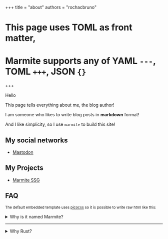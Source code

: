 +++
title = "about"
authors = "rochacbruno"
# This page uses TOML as front matter, 
# Marmite supports any of YAML `---`, TOML `+++`, JSON `{}`
+++

Hello

This page tells everything about me, the blog author!

I am someone who likes to write blog posts in **markdown** format!

And I like simplicity, so I use `marmite` to build this site!

## My social networks

- [Mastodon](https://go.rocha.social/@bruno)

## My Projects

- [Marmite SSG](https://github.com/rochacbruno/marmite)

## FAQ

<small>The default embedded template uses [picocss](https://picocss.com) so it is possible to write raw html like this:</small>

<details>
<summary>Why is it named Marmite?</summary>

The creator of this project was looking for some cool name
to use for a **mark**down related project.
Then while having bread with Marmite spread for breakfast
it looked like a good idea!

</details>

<hr />

<details>
<summary>Why Rust?</summary>

**Why not?**

</details>